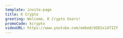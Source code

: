 ```yaml
---
template: invite-page
title: K Crypto
greeting: Welcome, K Crypto Users!
promoCode: kcrypto
videoURL: https://www.youtube.com/embed/UOESx14TIZY
---
```

